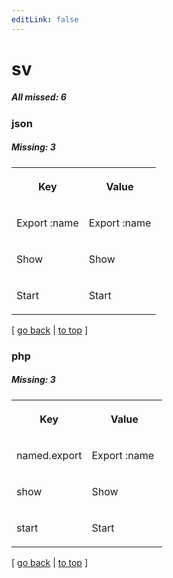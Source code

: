 ```yaml
---
editLink: false
---
```


# sv

##### All missed: 6


### json

##### Missing: 3

<table width="100%">
<tr><th width="50%">

Key

</th><th width="50%">

Value

</th></tr>
<tr><td width="50%">

Export :name

</td><td width="50%">

Export :name

</td></tr>
<tr><td width="50%">

Show

</td><td width="50%">

Show

</td></tr>
<tr><td width="50%">

Start

</td><td width="50%">

Start

</td></tr>
</table>

[ [go back](../status.md) | [to top](#) ]



### php

##### Missing: 3

<table width="100%">
<tr><th width="50%">

Key

</th><th width="50%">

Value

</th></tr>
<tr><td width="50%">

named.export

</td><td width="50%">

Export :name

</td></tr>
<tr><td width="50%">

show

</td><td width="50%">

Show

</td></tr>
<tr><td width="50%">

start

</td><td width="50%">

Start

</td></tr>
</table>

[ [go back](../status.md) | [to top](#) ]

